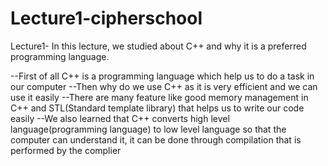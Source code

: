 # Lecture1-cipherschool
Lecture1-
In this lecture, we studied about C++ and why it is a preferred programming language.

--First of all C++ is a programming language which help us to do a task in our computer --Then why do we use C++ as it is very efficient and we can use it easily --There are many feature like good memory management in C++ and STL(Standard template library) that helps us to write our code easily --We also learned that C++ converts high level language(programming language) to low level language so that the computer can understand it, it can be done through compilation that is performed by the complier
